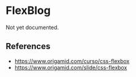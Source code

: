 # FlexBlog

Not yet documented.

## References

- https://www.origamid.com/curso/css-flexbox
- https://www.origamid.com/slide/css-flexbox
